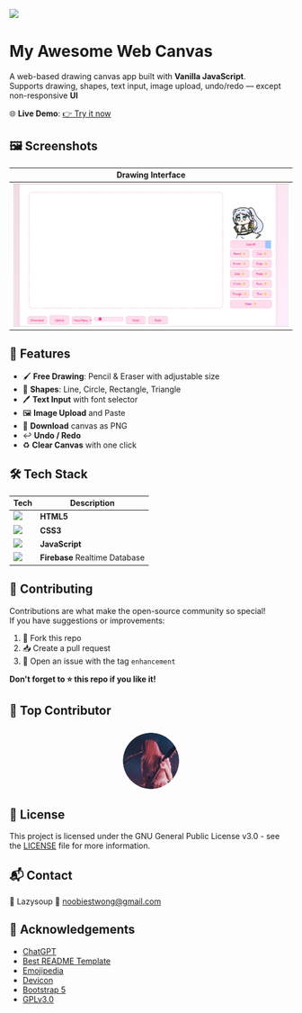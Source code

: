 ![](screenshots/readme_frieren.avif)

# My Awesome Web Canvas 

A web-based drawing canvas app built with **Vanilla JavaScript**.  
Supports drawing, shapes, text input, image upload, undo/redo — except non-responsive **UI**

🌐 **Live Demo**: [👉 Try it now](https://your-demo-link.com)


## 🖼️ Screenshots

| Drawing Interface |
|-------------------|
| <img src="screenshots/canvas.png" width=700px> |


## 🔑 Features

- 🖌️ **Free Drawing**: Pencil & Eraser with adjustable size  
- 📐 **Shapes**: Line, Circle, Rectangle, Triangle  
- 🖊️ **Text Input** with font selector  
- 🖼️ **Image Upload** and Paste  
- 💾 **Download** canvas as PNG  
- ↩️ **Undo / Redo**  
- ♻️ **Clear Canvas** with one click


## 🛠️ Tech Stack

| Tech | Description |
|------|-------------|
| <img src="https://cdn.jsdelivr.net/gh/devicons/devicon@latest/icons/html5/html5-original.svg" width="20"/> | **HTML5** |
| <img src="https://cdn.jsdelivr.net/gh/devicons/devicon@latest/icons/css3/css3-original.svg" width="20"/> | **CSS3** |
| <img src="https://cdn.jsdelivr.net/gh/devicons/devicon/icons/javascript/javascript-original.svg" width="20"/> | **JavaScript** |
| <img src="https://cdn.jsdelivr.net/gh/devicons/devicon@latest/icons/firebase/firebase-original.svg" width="20"/> | **Firebase** Realtime Database |


## 🤝 Contributing

Contributions are what make the open-source community so special!  
If you have suggestions or improvements:

1. 🍴 Fork this repo  
2. 📥 Create a pull request  
3. 💬 Open an issue with the tag `enhancement`

**Don't forget to ⭐ this repo if you like it!**


## 🚩 Top Contributor

<div style="text-align: center">
  <img src="screenshots/coshun.png" width="100" style="border-radius: 50%; margin-top: 10px" />
</div>


## 📄 License

This project is licensed under the GNU General Public License v3.0 - see the [LICENSE](LICENSE.TXT) file for more information.


## 📬 Contact

👦 Lazysoup
📧 noobiestwong@gmail.com


## 🙏 Acknowledgements

- [ChatGPT](https://chat.openai.com/)
- [Best README Template](https://github.com/othneildrew/Best-README-Template)
- [Emojipedia](https://emojipedia.org/)
- [Devicon](https://devicon.dev/)
- [Bootstrap 5](https://getbootstrap.com/docs/5.3/getting-started/introduction/)
- [GPLv3.0](https://choosealicense.com/licenses/gpl-3.0/)
